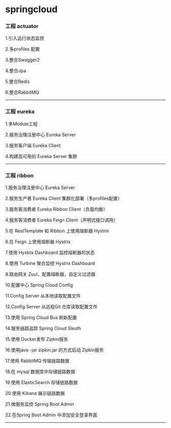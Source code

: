 # springcloud
<h3>工程 actuator</h3>
<p>1.引入运行状态监控</p>
<p>2.多profiles 配置</p>
<p>3.整合Swagger2</p>
<p>4.整合Jpa</p>
<p>5.整合Redis</p>
<p>6.整合RabbitMQ</p>
<hr>
<h3>工程 eureka</h3>
<p>1.多Module工程</p>
<p>2.服务治理注册中心 Eureka Server</p>
<p>3.服务客户端 Eureka Client</p>
<p>4.构建高可用的 Eureka Server 集群</p>
<hr>
<h3>工程 ribbon</h3>
<p>1.服务治理注册中心 Eureka Server</p>
<p>2.服务生产者 Eureka Client 集群化部署（多profiles配置）</p>
<p>3.服务客消费者 Eureka Ribbon Client（负载均衡）</p>
<p>4.服务客消费者 Eureka Feign Client（声明式接口调用）</p>
<p>5.在 RestTemplate 和 Ribbon 上使用熔断器 Hystrix</p>
<p>6.在 Feign 上使用熔断器 Hystrix</p>
<p>7.使用 Hystrix Dashboard 监控熔断器的状态</p>
<p>8.使用 Turbine 聚合监控 Hystrix Dashboard</p>
<p>9.路由网关 Zuul，配置熔断器，自定义过滤器</p>
<p>10.配置中心 Spring Cloud Config</p>
<p>11.Config Server 从本地读取配置文件</p>
<p>12.Config Server 从远程Git 仓库读取配置文件</p>
<p>13.使用 Spring Cloud Bus 刷新配置</p>
<p>14.服务链路追踪 Spring Cloud Sleuth</p>
<p>15.使用 Docker发布 Zipkin服务</p>
<p>16.使用java -jar zipkin.jar 的方式启动 Zipkin服务</p>
<p>17.使用 RabbitMQ 传输链路数据</p>
<p>18.在 mysql 数据库中存储链路数据</p>
<p>19.使用 ElasticSearch 存储链路数据</p>
<p>20.使用 Kibana 展示链路数据</p>
<p>21.微服务监控 Spring Boot Admin</p>
<p>22.在Spring Boot Admin 中添加安全登录界面 </p>
<hr>
